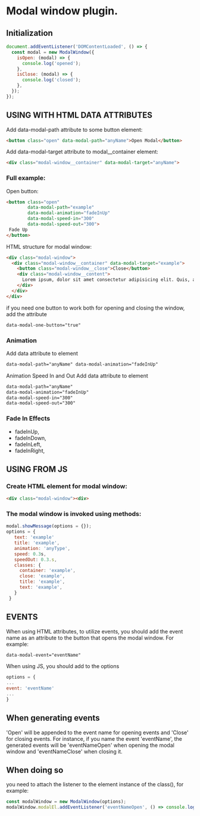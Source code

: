 # Modal window plugin.

## Initialization

```js
document.addEventListener('DOMContentLoaded', () => {
  const modal = new ModalWindow({
    isOpen: (modal) => {
      console.log('opened');
    },
    isClose: (modal) => {
      console.log('closed');
    },
  });
});
```

## USING WITH HTML DATA ATTRIBUTES
Add data-modal-path attribute to some button element:

```html
<button class="open" data-modal-path="anyName">Open Modal</button>
```

Add data-modal-target attribute to modal__container element:
```html
<div class="modal-window__container" data-modal-target="anyName">
```

### Full example:

Open button:
```html
<button class="open"
        data-modal-path="example"
        data-modal-animation="fadeInUp"
        data-modal-speed-in="300"
        data-modal-speed-out="300">
 Fade Up
</button>
```

HTML structure for modal window:
```html
<div class="modal-window">
  <div class="modal-window__container" data-modal-target="example">
    <button class="modal-window__close">Close</button>
    <div class="modal-window__content">
      Lorem ipsum, dolor sit amet consectetur adipisicing elit. Quis, asperiores?
    </div>
  </div>
</div>
```

if you need one button to work both for opening and closing the window, add the attribute
```html
data-modal-one-button="true"
```

### Animation
Add data attribute to element
```html
data-modal-path="anyName" data-modal-animation="fadeInUp"
```

Animation Speed In and Out
Add data attribute to element
```html
data-modal-path="anyName"
data-modal-animation="fadeInUp"
data-modal-speed-in="300"
data-modal-speed-out="300"
```

### Fade In Effects
  * fadeInUp,
  * fadeInDown,
  * fadeInLeft,
  * fadeInRight,

    
## USING FROM JS

### Create HTML element for modal window:
```html
<div class="modal-window"><div>
```

### The modal window is invoked using methods:
```js
modal.showMessage(options = {});
options = {
   text: 'example'
   title: 'example',
   animation: 'anyType',
   speed: 0.3s,
   speedOut: 0.3.s,
   classes: {
     container: 'example',
     close: 'example',
     title: 'example',
     text: 'example',
   }
 }
```


## EVENTS 
When using HTML attributes, to utilize events, you should add the event name as an attribute to the button that opens the modal window. 
For example: 
```html
data-modal-event="eventName"
```
 When using JS, you should add to the options
 ```js
options = {
...
event: 'eventName'
...
}
```

## When generating events 
'Open' will be appended to the event name for opening events and 'Close' for closing events. For instance, if you name the event 'eventName', the generated events will be 'eventNameOpen' when opening the modal window and 'eventNameClose' when closing it.

## When doing so
you need to attach the listener to the element instance of the class(), for example:
```js
const modalWindow = new ModalWindow(options);
modalWindow.modalEl.addEventListener('eventNameOpen', () => console.log('opened'));
```
